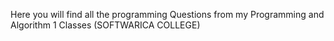 Here you will find all the programming Questions from my Programming and Algorithm 1 Classes 
(SOFTWARICA COLLEGE)
